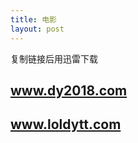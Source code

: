 ```yaml
---
title: 电影
layout: post
---
```

复制链接后用迅雷下载  

## www.dy2018.com  

## www.loldytt.com  

<script type="text/javascript">
window.onload = function() {
    var sites = ["www.dy2018.com", "www.loldytt.com"];
    var api = "//api.xjjfly.com";
    sites.forEach(function(site){
        var data = {
            cat: "movie",
            site: site
        };
        $.ajax({
            type: "get",
            async: true,
            url: api,
            data: data,
            dataType: "jsonp",
            success:function(data){
                var html = '<ul>';
            	$.each(data,function(i,item){
            		html += '<li><a href="'
            			+ item.src + '" target="_blank">'+item.title+'</a></li>';
            	});
                html += '</ul>';
                $("#"+site.replace(/\./g,"")).after($(html));
            }
        })
    });
};
</script>
